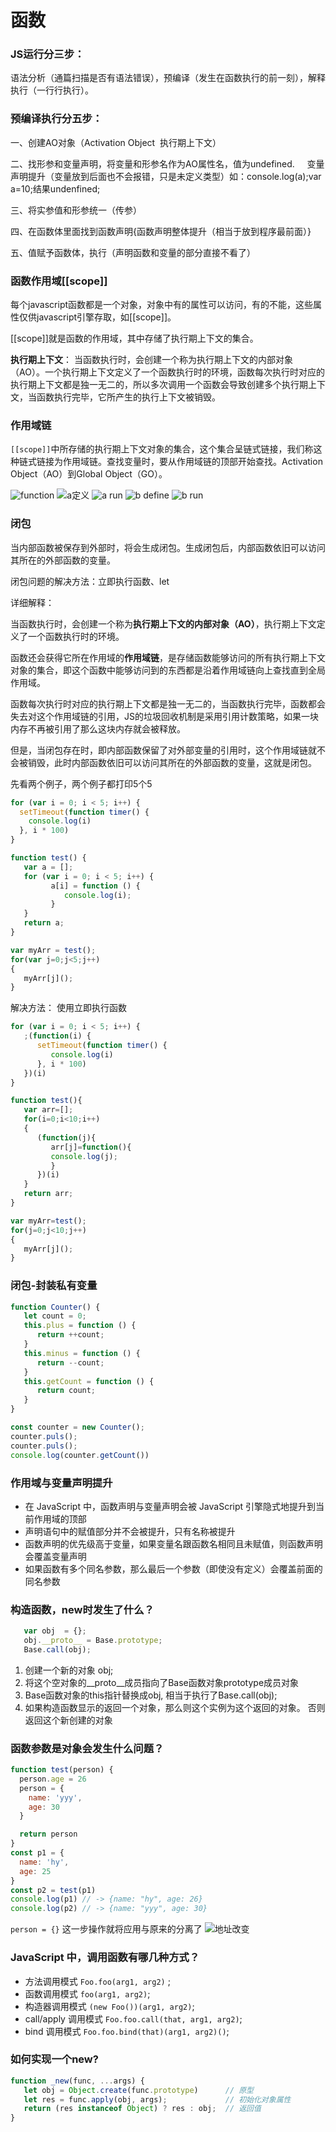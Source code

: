 # 函数

### JS运行分三步：
语法分析（通篇扫描是否有语法错误），预编译（发生在函数执行的前一刻），解释执行（一行行执行）。


### 预编译执行分五步：
一、创建AO对象（Activation Object  执行期上下文）

二、找形参和变量声明，将变量和形参名作为AO属性名，值为undefined.
    变量声明提升（变量放到后面也不会报错，只是未定义类型）如：console.log(a);var a=10;结果undenfined;

三、将实参值和形参统一（传参）

四、在函数体里面找到函数声明{函数声明整体提升（相当于放到程序最前面）}

五、值赋予函数体，执行（声明函数和变量的部分直接不看了）


### 函数作用域[[scope]]

每个javascript函数都是一个对象，对象中有的属性可以访问，有的不能，这些属性仅供javascript引擎存取，如[[scope]]。

[[scope]]就是函数的作用域，其中存储了执行期上下文的集合。

**执行期上下文**： 当函数执行时，会创建一个称为执行期上下文的内部对象（AO）。一个执行期上下文定义了一个函数执行时的环境，函数每次执行时对应的执行期上下文都是独一无二的，所以多次调用一个函数会导致创建多个执行期上下文，当函数执行完毕，它所产生的执行上下文被销毁。


### 作用域链
`[[scope]]`中所存储的执行期上下文对象的集合，这个集合呈链式链接，我们称这种链式链接为作用域链。查找变量时，要从作用域链的顶部开始查找。Activation Object（AO）到Global Object（GO）。

![function](../img/function.png)
![a定义](../img/define.png)
![a run](../img/run.png)
![b define](../img/bdefine.png)
![b run](../img/brun.png)



### 闭包

当内部函数被保存到外部时，将会生成闭包。生成闭包后，内部函数依旧可以访问其所在的外部函数的变量。

闭包问题的解决方法：立即执行函数、let

详细解释：

当函数执行时，会创建一个称为**执行期上下文的内部对象（AO）**，执行期上下文定义了一个函数执行时的环境。

函数还会获得它所在作用域的**作用域链**，是存储函数能够访问的所有执行期上下文对象的集合，即这个函数中能够访问到的东西都是沿着作用域链向上查找直到全局作用域。

函数每次执行时对应的执行期上下文都是独一无二的，当函数执行完毕，函数都会失去对这个作用域链的引用，JS的垃圾回收机制是采用引用计数策略，如果一块内存不再被引用了那么这块内存就会被释放。

但是，当闭包存在时，即内部函数保留了对外部变量的引用时，这个作用域链就不会被销毁，此时内部函数依旧可以访问其所在的外部函数的变量，这就是闭包。


先看两个例子，两个例子都打印5个5
```js
for (var i = 0; i < 5; i++) {
  setTimeout(function timer() {
    console.log(i)
  }, i * 100)
}
```

```js
function test() {
   var a = [];
   for (var i = 0; i < 5; i++) {
         a[i] = function () {
            console.log(i);
         }
   }
   return a;
}

var myArr = test();
for(var j=0;j<5;j++)
{
   myArr[j]();
}
```


解决方法： 使用立即执行函数
```js
for (var i = 0; i < 5; i++) {
   ;(function(i) {
      setTimeout(function timer() {
         console.log(i)
      }, i * 100)
   })(i)
}
```
```js
function test(){
   var arr=[];
   for(i=0;i<10;i++)
   {
      (function(j){
         arr[j]=function(){
         console.log(j);
         }
      })(i)
   }
   return arr;
}

var myArr=test();
for(j=0;j<10;j++)
{
   myArr[j]();
}
```


### 闭包-封装私有变量
```js
function Counter() {
   let count = 0;
   this.plus = function () {
      return ++count;
   }
   this.minus = function () {
      return --count;
   }
   this.getCount = function () {
      return count;
   }
}

const counter = new Counter();
counter.puls();
counter.puls();
console.log(counter.getCount())
```


### 作用域与变量声明提升

 - 在 JavaScript 中，函数声明与变量声明会被 JavaScript 引擎隐式地提升到当前作用域的顶部 
 - 声明语句中的赋值部分并不会被提升，只有名称被提升
 - 函数声明的优先级高于变量，如果变量名跟函数名相同且未赋值，则函数声明会覆盖变量声明
 - 如果函数有多个同名参数，那么最后一个参数（即使没有定义）会覆盖前面的同名参数


### 构造函数，new时发生了什么？

```javascript
   var obj  = {}; 
   obj.__proto__ = Base.prototype;
   Base.call(obj);  
```

1. 创建一个新的对象 obj;
2. 将这个空对象的__proto__成员指向了Base函数对象prototype成员对象
3. Base函数对象的this指针替换成obj, 相当于执行了Base.call(obj);
4. 如果构造函数显示的返回一个对象，那么则这个实例为这个返回的对象。 否则返回这个新创建的对象



### 函数参数是对象会发生什么问题？

```javascript
function test(person) {
  person.age = 26
  person = {
    name: 'yyy',
    age: 30
  }

  return person
}
const p1 = {
  name: 'hy',
  age: 25
}
const p2 = test(p1)
console.log(p1) // -> {name: "hy", age: 26}
console.log(p2) // -> {name: "yyy", age: 30}
```

`person = {}` 这一步操作就将应用与原来的分离了
![地址改变](../img/addressChange.png)



### JavaScript 中，调用函数有哪几种方式？

 - 方法调用模式 `Foo.foo(arg1, arg2)` ;
 - 函数调用模式 `foo(arg1, arg2)`;
 - 构造器调用模式 `(new Foo())(arg1, arg2)`;
 - call/apply 调用模式 `Foo.foo.call(that, arg1, arg2)`;
 - bind 调用模式 `Foo.foo.bind(that)(arg1, arg2)()`;


### 如何实现一个new?

```js
function _new(func, ...args) {
   let obj = Object.create(func.prototype)      // 原型
   let res = func.apply(obj, args);             // 初始化对象属性
   return (res instanceof Object) ? res : obj;  // 返回值
}
```